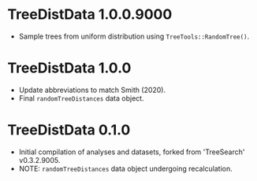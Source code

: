 # TreeDistData 1.0.0.9000

- Sample trees from uniform distribution using `TreeTools::RandomTree()`.

# TreeDistData 1.0.0

- Update abbreviations to match Smith (2020).
- Final `randomTreeDistances` data object.

# TreeDistData 0.1.0

- Initial compilation of analyses and datasets, forked from 'TreeSearch' 
  v0.3.2.9005.
- NOTE: `randomTreeDistances` data object undergoing recalculation.

